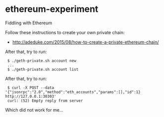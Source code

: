 # ethereum-experiment
Fiddling with Ethereum

Follow these instructions to create your own private chain:
  * http://adeduke.com/2015/08/how-to-create-a-private-ethereum-chain/

After that, try to run:
```
 $ ./geth-private.sh account new
 ...
 $ ./geth-private.sh account list

```

After that, try to run:
```
 $ curl -X POST --data '{"jsonrpc":"2.0","method":"eth_accounts","params":[],"id":1} http://127.0.0.1:30303'
 curl: (52) Empty reply from server
```
Which did not work for me...
